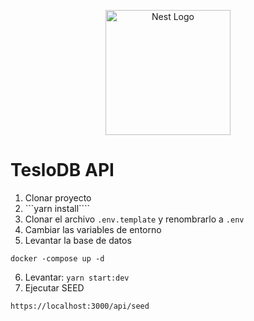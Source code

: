 <p align="center">
  <a href="http://nestjs.com/" target="blank"><img src="https://nestjs.com/img/logo-small.svg" width="200" alt="Nest Logo" /></a>
</p>

# TesloDB API 
1. Clonar proyecto
2. ```yarn install````
3. Clonar el archivo ```.env.template``` y renombrarlo a ```.env```
4. Cambiar las variables de entorno
5. Levantar la base de datos
```
docker -compose up -d
```
6. Levantar: ```yarn start:dev```
7. Ejecutar SEED
```
https://localhost:3000/api/seed
```
